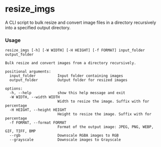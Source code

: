 # resize_imgs

A CLI script to bulk resize and convert image files in a directory recursively into a specified output directory.

### Usage

```
resize_imgs [-h] [-W WIDTH] [-H HEIGHT] [-f FORMAT] input_folder output_folder

Bulk resize and convert images from a directory recursively.

positional arguments:
  input_folder          Input folder containing images
  output_folder         Output folder for resized images

options:
  -h, --help            show this help message and exit
  -W WIDTH, --width WIDTH
                        Width to resize the image. Suffix with for percentage
  -H HEIGHT, --height HEIGHT
                        Height to resize the image. Suffix with for percentage
  -f FORMAT, --format FORMAT
                        Format of the output image: JPEG, PNG, WEBP, GIF, TIFF, BMP
  --rgb                 Downscale RGBA images to RGB
  --grayscale           Downscale images to Grayscale

```
